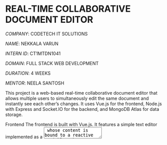 # REAL-TIME COLLABORATIVE DOCUMENT EDITOR

*COMPANY*: CODETECH IT SOLUTIONS

*NAME*: NEKKALA VARUN

*INTERN ID*: CT1MTDN1041

*DOMAIN*: FULL STACK WEB DEVELOPMENT

*DURATION*: 4 WEEKS

*MENTOR*: NEELA SANTOSH

This project is a web-based real-time collaborative document editor that allows multiple users to simultaneously edit the same document and instantly see each other’s changes. It uses Vue.js for the frontend, Node.js with Express and Socket.IO for the backend, and MongoDB Atlas for data storage.

Frontend
The frontend is built with Vue.js. It features a simple text editor implemented as a <textarea> whose content is bound to a reactive variable. When users type, the changes are sent to the backend in real time using WebSocket via Socket.IO. The editor also listens for updates from other users and updates its content immediately, keeping all users in sync.

Backend
The backend uses Node.js and Express to serve REST API endpoints for creating and retrieving documents. It connects to MongoDB Atlas to store documents persistently. Each document has a unique ID and stores the current text content.

For real-time collaboration, the backend uses Socket.IO to handle WebSocket connections. When users open a document, their socket joins a room identified by the document ID. Changes sent by any user are broadcasted to other users in the same room, ensuring real-time synchronization. The backend also saves the latest document content to the database on receiving save events.

Workflow
On loading, the frontend fetches the document content from the backend.

It connects to the backend via WebSocket and joins the document’s room.

When users type, changes are emitted to the server.

The server broadcasts changes to other connected clients.

All clients update their editors in real time.

The backend saves the updated content to the database.

#OUTPUT

![Image](https://github.com/user-attachments/assets/6da53d04-42c3-4857-9ba7-8fcb813b444f)
